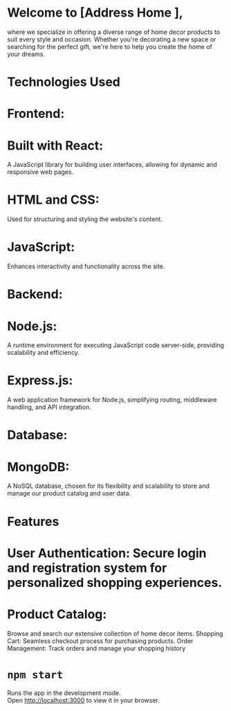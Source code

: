 



# Welcome to [Address Home ],
 where we specialize in offering a diverse range of home decor products to suit every style and occasion. Whether you're decorating a new space or searching for the perfect gift, we're here to help you create the home of your dreams.

# Technologies Used
# Frontend:

# Built with React: 
A JavaScript library for building user interfaces, allowing for dynamic and responsive web pages.
# HTML and CSS:
 Used for structuring and styling the website's content.
# JavaScript:
 Enhances interactivity and functionality across the site.
# Backend:

# Node.js:
 A runtime environment for executing JavaScript code server-side, providing scalability and efficiency.
# Express.js:
 A web application framework for Node.js, simplifying routing, middleware handling, and API integration.
# Database:

# MongoDB:
 A NoSQL database, chosen for its flexibility and scalability to store and manage our product catalog and user data.

# Features
# User Authentication: Secure login and registration system for personalized shopping experiences.
# Product Catalog:
 Browse and search our extensive collection of home decor items.
Shopping Cart: Seamless checkout process for purchasing products.
Order Management: Track orders and manage your shopping history




# `npm start`

Runs the app in the development mode.\
Open [http://localhost:3000](http://localhost:3000) to view it in your browser.




